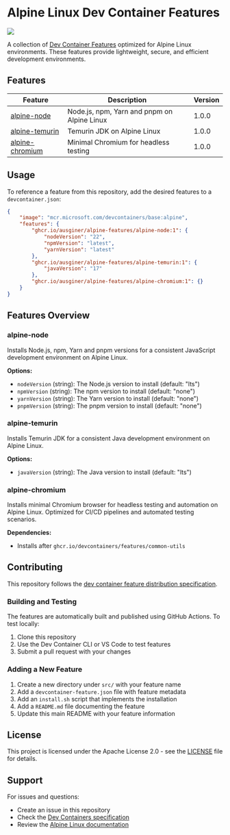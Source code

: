 # Alpine Linux Dev Container Features

[![](https://img.shields.io/static/v1?label=Dev%20Containers&message=Open&color=blue&logo=visualstudiocode)](https://vscode.dev/redirect?url=vscode://ms-vscode-remote.remote-containers/cloneInVolume?url=https://github.com/ausginer/alpine-features)

A collection of [Dev Container Features](https://containers.dev/features) optimized for Alpine Linux environments. These features provide lightweight, secure, and efficient development environments.

## Features

| Feature | Description | Version |
|---------|-------------|---------|
| [alpine-node](./src/alpine-node) | Node.js, npm, Yarn and pnpm on Alpine Linux | 1.0.0 |
| [alpine-temurin](./src/alpine-temurin) | Temurin JDK on Alpine Linux | 1.0.0 |
| [alpine-chromium](./src/alpine-chromium) | Minimal Chromium for headless testing | 1.0.0 |

## Usage

To reference a feature from this repository, add the desired features to a `devcontainer.json`:

```json
{
    "image": "mcr.microsoft.com/devcontainers/base:alpine",
    "features": {
        "ghcr.io/ausginer/alpine-features/alpine-node:1": {
            "nodeVersion": "22",
            "npmVersion": "latest",
            "yarnVersion": "latest"
        },
        "ghcr.io/ausginer/alpine-features/alpine-temurin:1": {
            "javaVersion": "17"
        },
        "ghcr.io/ausginer/alpine-features/alpine-chromium:1": {}
    }
}
```

## Features Overview

### alpine-node

Installs Node.js, npm, Yarn and pnpm versions for a consistent JavaScript development environment on Alpine Linux.

**Options:**
- `nodeVersion` (string): The Node.js version to install (default: "lts")
- `npmVersion` (string): The npm version to install (default: "none")
- `yarnVersion` (string): The Yarn version to install (default: "none")
- `pnpmVersion` (string): The pnpm version to install (default: "none")

### alpine-temurin

Installs Temurin JDK for a consistent Java development environment on Alpine Linux.

**Options:**
- `javaVersion` (string): The Java version to install (default: "lts")

### alpine-chromium

Installs minimal Chromium browser for headless testing and automation on Alpine Linux. Optimized for CI/CD pipelines and automated testing scenarios.

**Dependencies:**
- Installs after `ghcr.io/devcontainers/features/common-utils`

## Contributing

This repository follows the [dev container feature distribution specification](https://containers.dev/implementors/features-distribution/).

### Building and Testing

The features are automatically built and published using GitHub Actions. To test locally:

1. Clone this repository
2. Use the Dev Container CLI or VS Code to test features
3. Submit a pull request with your changes

### Adding a New Feature

1. Create a new directory under `src/` with your feature name
2. Add a `devcontainer-feature.json` file with feature metadata
3. Add an `install.sh` script that implements the installation
4. Add a `README.md` file documenting the feature
5. Update this main README with your feature information

## License

This project is licensed under the Apache License 2.0 - see the [LICENSE](LICENSE) file for details.

## Support

For issues and questions:
- Create an issue in this repository
- Check the [Dev Containers specification](https://containers.dev/)
- Review the [Alpine Linux documentation](https://wiki.alpinelinux.org/)
